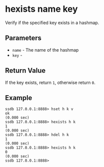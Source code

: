 # hexists name key

Verify if the specified key exists in a hashmap.

## Parameters

* `name` - The name of the hashmap
* `key` - 

## Return Value

If the key exists, return `1`, otherwise return `0`.

## Example

	ssdb 127.0.0.1:8888> hset h k v
	ok
	(0.000 sec)
	ssdb 127.0.0.1:8888> hexists h k
	1
	(0.000 sec)
	ssdb 127.0.0.1:8888> hdel h k
	1
	(0.000 sec)
	ssdb 127.0.0.1:8888> hexists h k
	0
	(0.000 sec)
	ssdb 127.0.0.1:8888> 

